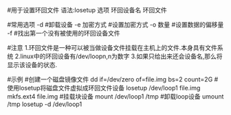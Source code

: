 #用于设置环回文件
语法:losetup 选项 环回设备名 环回文件

#常用选项
-d			#卸载设备
-e 加密方式		#设置加密方式
-o 数量			#设置数据的偏移量
-f			#找出第一个没有被使用的环回设备文件

#注意
1.环回文件是一种可以被当做设备文件挂载在主机上的文件.本身具有文件系统
2.linux中的环回设备有/dev/loopn,n为数字
3.如果只给出来还会设备名,那么将显示该设备的状态.

#示例
#创建一个磁盘镜像文件
dd if=/dev/zero of=file.img bs=2 count=2G
#使用losetup将磁盘文件虚拟成环回文件设备
losetup /dev/loop1 file.img
mkfs.ext4 file.img
#挂载块设备
mount /dev/loop1 /tmp
#卸载loop设备
umount /tmp
losetup -d /dev/loop1
